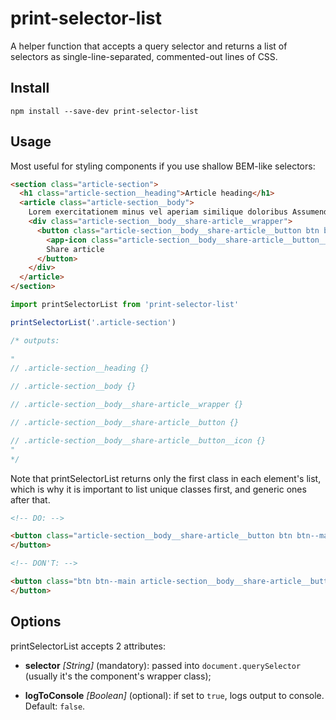 # print-selector-list

A helper function that accepts a query selector and returns a list of
selectors as single-line-separated, commented-out lines of CSS. 

## Install

```
npm install --save-dev print-selector-list
```

## Usage

Most useful for styling components if you use shallow BEM-like selectors:

```html
<section class="article-section">
  <h1 class="article-section__heading">Article heading</h1>
  <article class="article-section__body">
    Lorem exercitationem minus vel aperiam similique doloribus Assumenda nostrum quasi labore voluptatum veniam esse Exercitationem laborum eaque ex doloremque temporibus delectus Quibusdam voluptatem aut officia ab laudantium, doloribus dolore quod.
    <div class="article-section__body__share-article__wrapper">
      <button class="article-section__body__share-article__button btn btn--main">
        <app-icon class="article-section__body__share-article__button__icon"/>
        Share article
      </button>
    </div>
  </article>
</section>
```

```javascript
import printSelectorList from 'print-selector-list'

printSelectorList('.article-section')

/* outputs:
 
"
// .article-section__heading {}

// .article-section__body {}

// .article-section__body__share-article__wrapper {}

// .article-section__body__share-article__button {}

// .article-section__body__share-article__button__icon {}
"
*/
```

Note that printSelectorList returns only the first class in each element's list,
which is why it is important to list unique classes first, and generic ones
after that.

```html
<!-- DO: -->

<button class="article-section__body__share-article__button btn btn--main">
</button>

<!-- DON'T: -->

<button class="btn btn--main article-section__body__share-article__button">
</button>

```

## Options

printSelectorList accepts 2 attributes:

- **selector** *\[String\]* (mandatory): passed into `document.querySelector` (usually it's the component's wrapper class);

- **logToConsole** *\[Boolean\]* (optional): if set to `true`, logs output to console. Default: `false`.
